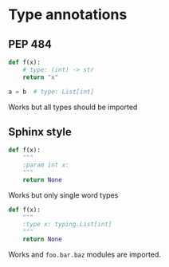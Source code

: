 # Type annotations
## PEP 484

```python
def f(x):
    # type: (int) -> str
    return "x"

a = b  # type: List[int]  
```
Works but all types should be imported

## Sphinx style

```python
def f(x):
    """
    :param int x:
    """
    return None
```
Works but only single word types

```python
def f(x):
    """
    :type x: typing.List[int]
    """
    return None
```
Works and `foo.bar.baz` modules are imported.
